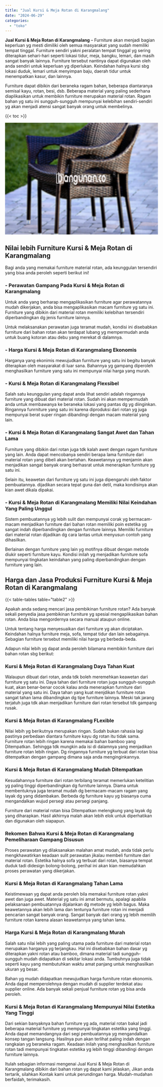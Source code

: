 ```yaml
---
title: "Jual Kursi & Meja Rotan di Karangmalang"
date: "2024-06-29"
categories: 
  - "toko"
---
```


**Jual Kursi & Meja Rotan di Karangmalang** – Furniture akan menjadi bagian keperluan yg mesti dimiliki oleh semua masyarakat yang sudah memiliki tempat tinggal. Furniture sendiri yakni peralatan tempat tinggal yg sering diterapkan sehari-hari seperti lokasi tidur, meja, bangku, lemari, dan masih sangat banyak lainnya. Furniture tersebut nantinya dapat digunakan oleh anda sendiri untuk keperluan yg diperlukan. Keindahan halnya kursi sbg lokasi duduk, lemari untuk menyimpan baju, daerah tidur untuk menempatkan kasur, dan lainnya.

Furniture dapat dibikin dari beraneka ragam bahan, beberapa diantaranya semisal kayu, rotan, besi, dsb. Beberapa material yang paling sederhana diaplikasikan untuk membikin furniture merupakan material rotan. Ragam bahan yg satu ini sungguh-sungguh mempunyai kelebihan sendiri-sendiri yg akan menjadi atensi sangat banyak orang untuk membelinya.

{{< toc >}}

![Jual Kursi & Meja Rotan di Karangmalang](/images/kursi-meja-rotan-murah29.png)

## Nilai lebih Furniture Kursi & Meja Rotan di Karangmalang

Bagi anda yang memakai furniture material rotan, ada keunggulan tersendiri yang bisa anda peroleh seperti berikut ini!

### \- Perawatan Gampang Pada Kursi & Meja Rotan di Karangmalang

Untuk anda yang berharap mengaplikasikan furniture agar perawatannya mudah dikerjakan, anda bisa mengaplikasikan macam furniture yg satu ini. Furniture yang dibikin dari material rotan memiliki kelebihan tersendiri diperbandingkan dg jenis furniture lainnya.

Untuk melaksanakan perawatan juga teramat mudah, kondisi ini disebabkan furniture dari bahan rotan akan terdapat lubang yg mempermudah anda untuk buang kotoran atau debu yang merekat di dalamnya.

### \- Harga Kursi & Meja Rotan di Karangmalang Ekonomis

Harganya yang ekonimis mewujudkan furniture yang satu ini begitu banyak diterapkan oleh masyarakat di luar sana. Bahannya yg gampang diperoleh menghasilkan furniture yang satu ini mempunyai nilai harga yang murah.

### \- Kursi & Meja Rotan di Karangmalang Flexsibel

Salah satu keunggulan yang dapat anda lihat sendiri adalah ringannya furniture yang dibuat dari material rotan. Sudah ini akan mempermudah anda untuk membawanya ke beraneka lokasi yang pantas dg yg diinginkan. Ringannya funrniture yang satu ini karena diproduksi dari rotan yg juga mempunyai berat super ringan dibandingi dengan macam material yang lain.

### \- Kursi & Meja Rotan di Karangmalang Sangat Awet dan Tahan Lama

Furniture yang dibikin dari rotan juga tdk kalah awet dengan ragam furniture yang lain. Anda dapat mencobanya sendiri berapa lama furniture dari material rotan yang dibeli akan bertahan. Keawetannya yg menjamin akan menjadikan sangat banyak orang berhasrat untuk menerapkan furniture yg satu ini.

Selain itu, keawetan dari furniture yg satu ini juga dipengaruhi oleh faktor pembuatannya. dijadikan secara tepat guna dan detil, maka kondisinya akan kian awet dikala dipakai.

### \- Kursi & Meja Rotan di Karangmalang Memiliki Nilai Keindahan Yang Paling Unggul

Sistem pembuatannya yg lebih sulit dan mempunyai corak yg bermacam-macam menjadikan furniture dari bahan rotan memiliki poin estetika yg sangat indah diperbandingkan dengan furniture lainnya. Memiliki furniture dari material rotan dijadikan dg cara lantas untuk menyusun contoh yang dihasilkan.

Berlainan dengan furniture yang lain yg motifnya dibuat dengan metode diukir seperti furniture kayu. Kondisi inilah yg menjadikan furniture sofa mempunyai tingkatan keindahan yang paling diperbandingkan dengan furniture yang lain.

## Harga dan Jasa Produksi Furniture Kursi & Meja Rotan di Karangmalang

{{< table-tables table="table2" >}}

Apakah anda sedang mencari jasa pembikinan furniture rotan? Ada banyak sekali penyedia jasa pembikinan furniture yg spesial mengaplikasikan bahan rotan. Anda bisa mengordernya secara manual ataupun online.

Untuk tentang harga menyesuaikan dari furniture yg akan diciptakan. Keindahan halnya furniture meja, sofa, tempat tidur dan lain sebagainya. Sebagian furniture tersebut memiliki nilai harga yg berbeda-beda.

Adapun nilai lebih yg dapat anda peroleh bilamana membikin furniture dari bahan rotan sbg berikut:

### Kursi & Meja Rotan di Karangmalang Daya Tahan Kuat

Walaupun dibuat dari rotan, anda tdk boleh meremehkan keawetan dari furniture yg satu ini. Daya tahan dari furniture rotan juga sungguh-sungguh kuat, akan benar-benar cocok kalau anda menerapkan furniture dari material yang satu ini. Daya tahan yang kuat menjdikan furniture rotan sangat tahan lama dibandingkan dg tipe furniture lainnya. Meski tak jarang terjatuh juga tdk akan menjadikan furniture dari rotan tersebut tdk gampang rusak.

### Kursi & Meja Rotan di Karangmalang FLexible

Nilai lebih yg berikutnya merupakan ringan. Sudah bukan rahasia lagi pastinya perbedaan diantara furniture kayu dg rotan itu tidak sama. Furniture rotan lebih ringan karena memakai bahan bamboo yang Ditempatkan. Sehingga tdk mungkin ada isi di dalamnya yang menjadikan furniture rotan lebih ringan. Dg ringannya furniture yg terbuat dari rotan bisa ditempatkan dengan gampang dimana saja anda menginginkannya.

### Kursi & Meja Rotan di Karangmalang Mudah Ditempatkan

Kesudahannya furniture dari rotan terbilang teramat memerlukan ketelitian yg paling tinggi diperbandingkan dg furniture lainnya. Diama untuk membentuknya juga teramat mudah dg bermacam-macam ragam yang layak dg yang didambakan. Berbeda dg furniture kayu yg biasanya cuma mengandalkan wujud persegi atau persegi panjang.

Furniture dari material rotan bisa Ditempatkan melengkung yang layak dg yang diharapkan. Hasil akhirnya malah akan lebih elok untuk diperhatikan dan digunakan oleh siapapun.

### Rekomen Bahwa Kursi & Meja Rotan di Karangmalang Pemeliharaan Gampang Disusun

Proses perawatan yg dilaksanakan malahan amat mudah, anda tidak perlu mengkhawatirkan keadaan sulit perawatan jikalau membeli furniture dari material rotan. Estetika halnya sofa yg terbuat dari rotan, biasanya tempat duduk tadi didesign bolong-bolong, perihal ini akan kian memudahkan proses perawatan yang dikerjakan.

### Kursi & Meja Rotan di Karangmalang Tahan Lama

Keistimewaan yg dapat anda peroleh bila memakai furniture rotan yakni awet dan juga awet. Material yg satu ini amat bermutu, apalagi apabila pelaksanaan pembuatannya dijalankan dg metode yg lebih bagus. Maka keawetannya akan lebih lama dan tentunya furniture rotan ini menjadi pencarian sangat banyak orang. Sangat banyak dari orang yg lebih memilih furniture rotan karena alasan keawetannya yang tahan lama.

### Harga Kursi & Meja Rotan di Karangmalang Murah

Salah satu nilai lebih yang paling utama pada furniture dari material rotan merupakan harganya yg terjangkau. Hal ini disebabkan bahan dasar yg diterapkan yakni rotan atau bamboo, dimana material tadi sungguh-sungguh mudah didapatkan di sekitar lokasi anda. Tumbuhnya juga tidak seperti kayu yang membutuhkan waktu amat panjang untuk menghasilkan ukuran yg besar.

Bahan yg mudah didapatkan mewujudkan harga furniture rotan ekonomis. Anda dapat memperolehnya dengan mudah di supplier terdekat atau supplier online. Ada banyak sekali penjual furniture rotan yg bisa anda peroleh.

### Kursi & Meja Rotan di Karangmalang Mempunyai Nilai Estetika Yang Tinggi

Dari sekian banyaknya bahan furniture yg ada, material rotan bakal jadi beberapa material furniture yg mempunyai tingkatan estetika yang tinggi. Anda dapat memandangnya dari segi pembuatannya yg mengandalkan konsep tangan langsung. Hasilnya pun akan terlihat paling indah dengan rangkaian yg beraneka ragam. Keadaan inilah yang menghasilkan furniture rotan tadi mempunyai tingkatan estetika yg lebih tinggi dibandingi dengan furniture lainnya.

Itulah sebagian informasi mengenai Jual Kursi & Meja Rotan di Karangmalang dibikin dari bahan rotan yg dapat kami jelaskan, Jikan anda tertarik, silahkan Kontak kami untuk perundingan harga. Mudah-mudahan berfaidah, terimakasih.
